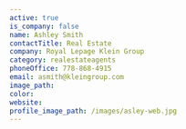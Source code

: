 ```yaml
---
active: true
is_company: false
name: Ashley Smith
contactTitle: Real Estate
company: Royal Lepage Klein Group
category: realestateagents
phoneOffice: 778-868-4915
email: asmith@kleingroup.com
image_path:
color:
website:
profile_image_path: /images/asley-web.jpg
---
```



